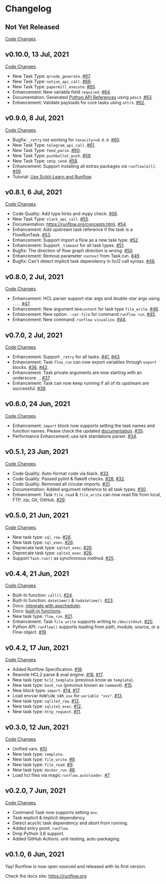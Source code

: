 # Changelog

## Not Yet Released

[Code Changes](https://github.com/soasme/runflow/compare/v0.10.0..HEAD).

## v0.10.0, 13 Jul, 2021

[Code Changes](https://github.com/soasme/runflow/compare/v0.9.0..v0.10.0).

* New Task Type: `qrcode_generate`. [#67](https://github.com/soasme/runflow/pull/67).
* New Task Type: `notion_api_call`. [#66](https://github.com/soasme/runflow/pull/66).
* New Task Type: `papermill_execute`. [#65](https://github.com/soasme/runflow/pull/65).
* Enhancement: New variable field `required`. [#64](https://github.com/soasme/runflow/pull/64).
* Documentation: Generated [Python API References](https://runflow.org/references/runflow/index.html) using `pdoc3`. [#63](https://github.com/soasme/runflow/pull/63).
* Enhancement: Validate payloads for core tasks using `attrs`. [#62](https://github.com/soasme/runflow/pull/62).

## v0.9.0, 8 Jul, 2021

[Code Changes](https://github.com/soasme/runflow/compare/v0.8.1..v0.9.0).

* Bugfix: `_retry` not working for `tenacity>=8.0.0`. [#60](https://github.com/soasme/runflow/pull/60).
* New Task Type: `telegram_api_call`. [#61](https://github.com/soasme/runflow/pull/61).
* New Task Type: `feed_parse`. [#60](https://github.com/soasme/runflow/pull/60).
* New Task Type: `pushbullet_push`. [#59](https://github.com/soasme/runflow/pull/59).
* New Task Type: `smtp_send`. [#58](https://github.com/soasme/runflow/pull/58).
* Enhancement: Support installing all extras packages via `runflow[all]`. [#59](https://github.com/soasme/runflow/pull/59).
* Tutorial: [Use Scikit-Learn and Runflow](https://runflow.org/tutorials/sklearn-and-runflow.html).

## v0.8.1, 6 Jul, 2021

[Code Changes](https://github.com/soasme/runflow/compare/v0.8.0..v0.8.1).

* Code Quality: Add type hints and mypy check. [#56](https://github.com/soasme/runflow/pull/56).
* New Task Type: `slack_api_call`. [#55](https://github.com/soasme/runflow/pull/55).
* Documentation: <https://runflow.org/concepts.html>. [#54](https://github.com/soasme/runflow/pull/54).
* Enhancement: Add upstream task reference if the task is a FlowRunTask. [#53](https://github.com/soasme/runflow/pull/53).
* Enhancement: Support import a flow as a new task type. [#52](https://github.com/soasme/runflow/pull/52).
* Enhancement: Support `_timeout` for all task types. [#51](https://github.com/soasme/runflow/pull/51).
* Bugfix: The direction of flow graph direction is wrong. [#50](https://github.com/soasme/runflow/pull/50).
* Enhancement: Remove parameter `context` from Task.run. [#49](https://github.com/soasme/runflow/pull/49).
* Bugfix: Can't detect implicit task dependency in hcl2 call syntax. [#48](https://github.com/soasme/runflow/pull/48).

## v0.8.0, 2 Jul, 2021

[Code Changes](https://github.com/soasme/runflow/compare/v0.7.0..v0.8.0).

* Enhancement: HCL parser support star args and double-star args using `...`. [#47](https://github.com/soasme/runflow/pull/47).
* Enhancement: New argument `b64content` for task type `file_write`. [#46](https://github.com/soasme/runflow/pull/46).
* Enhancement: New option `--var-file` for command `runflow run`. [#45](https://github.com/soasme/runflow/pull/45).
* Enhancement: New command: `runflow visualize`. [#44](https://github.com/soasme/runflow/pull/44).

## v0.7.0, 2 Jul, 2021

[Code Changes](https://github.com/soasme/runflow/compare/v0.6.0..v0.7.0).

* Enhancement: Support `_retry` for all tasks. [#41](https://github.com/soasme/runflow/pull/41), [#43](https://github.com/soasme/runflow/pull/43).
* Enhancement: Task `flow_run` can now export variables through `export` blocks. [#36](https://github.com/soasme/runflow/pull/36), [#42](https://github.com/soasme/runflow/pull/42).
* Enhancement: Task private arguments are now starting with an underscore `_`. [#37](https://github.com/soasme/runflow/pull/37).
* Enhancement: Task can now keep running if all of its upstream are successful. [#38](https://github.com/soasme/runflow/pull/38).

## v0.6.0, 24 Jun, 2021

[Code Changes](https://github.com/soasme/runflow/compare/v0.5.1..v0.6.0).

* Enhancement: `import` block now supports setting the task names and function names. Please check the updated [documentation](https://runflow.org/extend-runflow.html). [#35](https://github.com/soasme/runflow/pull/35).
* Performance Enhancement: use lark standalone parser. [#34](https://github.com/soasme/runflow/pull/34).


## v0.5.1, 23 Jun, 2021

[Code Changes](https://github.com/soasme/runflow/compare/v0.5.0..v0.5.1).

* Code Quality: Auto-format code via black. [#33](https://github.com/soasme/runflow/pull/33).
* Code Quality: Passed pylint & flake8 checks. [#28](https://github.com/soasme/runflow/pull/28), [#32](https://github.com/soasme/runflow/pull/32).
* Code Quality: Removed all circular imports. [#31](https://github.com/soasme/runflow/pull/31).
* Documentation: Added argument reference to all task types. [#30](https://github.com/soasme/runflow/pull/30).
* Enhancement: Task `file_read` & `file_write` can now read file from local, FTP, zip, Git, GitHub. [#29](https://github.com/soasme/runflow/pull/29).

## v0.5.0, 21 Jun, 2021

[Code Changes](https://github.com/soasme/runflow/compare/v0.4.4..v0.5.0).

* New task type: `sql_row`. [#26](https://github.com/soasme/runflow/pull/26).
* New task type: `sql_exec`. [#26](https://github.com/soasme/runflow/pull/26).
* Deprecate task type: `sqlte3_exec`. [#26](https://github.com/soasme/runflow/pull/26).
* Deprecate task type: `sqlte3_exec`. [#26](https://github.com/soasme/runflow/pull/26).
* Support `Task.run()` as synchronous method. [#25](https://github.com/soasme/runflow/pull/25).

## v0.4.4, 21 Jun, 2021

[Code Changes](https://github.com/soasme/runflow/compare/v0.4.2..v0.4.4).

* Built-In function: `call()`. [#24](https://github.com/soasme/runflow/pull/24).
* Built-In function: `datetime()` & `todatetime()`. [#23](https://github.com/soasme/runflow/pull/23).
* Docs: [integrate with apscheduler](https://runflow.org/integrations/apscheduler.html).
* Docs: [built-in functions](https://runflow.org/builtin-functions.html).
* New task type: `flow_run`. [#21](https://github.com/soasme/runflow/pull/21).
* Enhancement: Task `file_write` supports writing to `/dev/stdout`. [#20](https://github.com/soasme/runflow/pull/20).
* Python API: `runflow()` supports loading from path, module, source, or a Flow object. [#19](https://github.com/soasme/runflow/pull/19).

## v0.4.2, 17 Jun, 2021

[Code Changes](https://github.com/soasme/runflow/compare/v0.3.0..v0.4.2).

* Added Runflow Specification. [#18](https://github.com/soasme/runflow/pull/18).
* Rewrote HCL2 parse & eval engine. [#16](https://github.com/soasme/runflow/pull/16), [#17](https://github.com/soasme/runflow/pull/17).
* New task type: `hcl2_template` (previous know as `template`).
* New task type: `bash_run` (previous known as `command`). [#15](https://github.com/soasme/runflow/pull/15).
* New block type: `import`. [#14](https://github.com/soasme/runflow/pull/14), [#17](https://github.com/soasme/runflow/pull/17).
* Load envvar `RUNFLOW_VAR_xxx` for `variable "xxx"`. [#13](https://github.com/soasme/runflow/pull/13).
* New task type: `sqlite3_row`. [#12](https://github.com/soasme/runflow/pull/12).
* New task type: `sqlite3_exec`. [#12](https://github.com/soasme/runflow/pull/12).
* New task type: `http_request`. [#11](https://github.com/soasme/runflow/pull/11).

## v0.3.0, 12 Jun, 2021

[Code Changes](https://github.com/soasme/runflow/compare/v0.2.0..v0.3.0).

* Unified vars. [#10](https://github.com/soasme/runflow/pull/10)
* New task type: `template`.
* New task type: `file_write`. [#9](https://github.com/soasme/runflow/pull/9).
* New task type: `file_read`. [#9](https://github.com/soasme/runflow/pull/9).
* New task type: `docker_run`. [#8](https://github.com/soasme/runflow/pull/8).
* Load hcl files via magic `runflow.autoloader`. [#7](https://github.com/soasme/runflow/pull/7).

## v0.2.0, 7 Jun, 2021

[Code Changes](https://github.com/soasme/runflow/compare/v0.1.0..v0.2.0).

* Command Task now supports setting `env`.
* Task explicit & implicit dependency.
* Detect acyclic task dependency and abort from running.
* Added entry point: `runflow`.
* Drop Python 3.6 support.
* Added GitHub Actions: unit-testing, auto-packaging.

## v0.1.0, 6 Jun, 2021

Yay! Runflow is now open sourced and released with its first version.

Check the docs site: <https://runflow.org>
